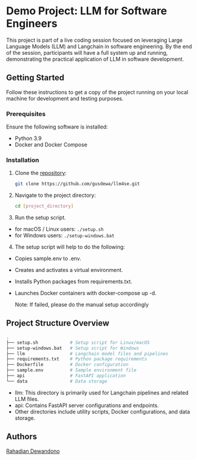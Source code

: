 # Demo Project: LLM for Software Engineers

This project is part of a live coding session focused on leveraging Large Language Models (LLM) and Langchain in software engineering. By the end of the session, participants will have a full system up and running, demonstrating the practical application of LLM in software development.

## Getting Started

Follow these instructions to get a copy of the project running on your local machine for development and testing purposes.

### Prerequisites

Ensure the following software is installed:

- Python 3.9
- Docker and Docker Compose

### Installation

1. Clone the [repository](https://github.com/gusdewa/llm4se):
   ```bash
   git clone https://github.com/gusdewa/llm4se.git
   ```
2. Navigate to the project directory:
   ```bash
   cd [project_directory]
   ```
3. Run the setup script.

- for macOS / Linux users: `./setup.sh`
- for Windows users: `./setup-windows.bat`

4. The setup script will help to do the following:
- Copies sample.env to .env.
- Creates and activates a virtual environment.
- Installs Python packages from requirements.txt.
- Launches Docker containers with docker-compose up -d.
  
  Note: If failed, please do the manual setup accordingly

## Project Structure Overview

```bash
.
├── setup.sh            # Setup script for Linux/macOS
├── setup-windows.bat   # Setup script for Windows
├── llm                 # Langchain model files and pipelines
├── requirements.txt    # Python package requirements
├── Dockerfile          # Docker configuration
├── sample.env          # Sample environment file
├── api                 # FastAPI application
└── data                # Data storage
```

- llm: This directory is primarily used for Langchain pipelines and related LLM files.
- api: Contains FastAPI server configurations and endpoints.
- Other directories include utility scripts, Docker configurations, and data storage.

## Authors

[Rahadian Dewandono](https://linktr.ee/dewaonfire)
